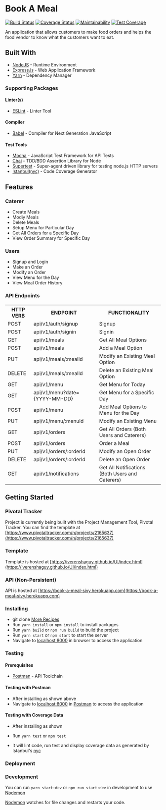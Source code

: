 # Book A Meal

[![Build Status](https://travis-ci.org/iverenshaguy/book-a-meal.svg?branch=develop)](https://travis-ci.org/iverenshaguy/book-a-meal)
[![Coverage Status](https://coveralls.io/repos/github/iverenshaguy/book-a-meal/badge.svg?branch=develop)](https://coveralls.io/github/iverenshaguy/book-a-meal?branch=develop)
[![Maintainability](https://api.codeclimate.com/v1/badges/ee9e3f3a2697b184de58/maintainability)](https://codeclimate.com/github/iverenshaguy/book-a-meal/maintainability)
[![Test Coverage](https://api.codeclimate.com/v1/badges/ee9e3f3a2697b184de58/test_coverage)](https://codeclimate.com/github/iverenshaguy/book-a-meal/test_coverage)

An application that allows customers to make food orders and helps the food vendor to know what the customers want to eat.

## Built With

* [NodeJS](https://nodejs.org/) - Runtime Environment
* [ExpressJs](https://expressjs.com/) - Web Application Framework
* [Yarn](https://www.yarnpkg.com/) - Dependency Manager

### Supporting Packages

#### Linter(s)

* [ESLint](https://eslint.org/) - Linter Tool

#### Compiler

* [Babel](https://eslint.org/) - Compiler for Next Generation JavaScript

#### Test Tools

* [Mocha](https://mochajs.org/) - JavaScript Test Framework for API Tests
* [Chai](http://chaijs.com/) - TDD/BDD Assertion Library for Node
* [Supertest](https://github.com/visionmedia/supertest) - Super-agent driven
  library for testing node.js HTTP servers
* [Istanbul(nyc)](https://istanbul.js.org/) - Code Coverage Generator

## Features

### Caterer
* Create Meals
* Modiy Meals
* Delete Meals
* Setup Menu for Particular Day
* Get All Orders for a Specific Day
* View Order Summary for Specific Day

### Users
* Signup and Login
* Make an Order
* Modify an Order
* View Menu for the Day
* View Meal Order History

### API Endpoints

####

<table>

<tr><th>HTTP VERB</th><th>ENDPOINT</th><th>FUNCTIONALITY</th></tr>

<tr><td>POST</td> <td>api/v1/auth/signup</td> <td>Signup</td></tr>

<tr><td>POST</td> <td>api/v1/auth/signin</td> <td>Signin</td></tr>

<tr><td>GET</td> <td>api/v1/meals</td> <td>Get All Meal Options</td></tr>

<tr><td>POST</td> <td>api/v1/meals</td>  <td> Add a Meal Option</td></tr>

<tr><td>PUT</td> <td>api/v1/meals/:mealId</td>  <td>Modify an Existing Meal Option</td></tr>

<tr><td>DELETE</td> <td>api/v1/meals/:mealId</td>  <td>Delete an Existing Meal Option</td></tr>

<tr><td>GET</td> <td>api/v1/menu</td> <td>Get Menu for Today</td></tr>

<tr><td>GET</td> <td>api/v1/menu?date={YYYY-MM-DD}</td> <td>Get Menu for a Specific Day</td></tr>

<tr><td>POST</td> <td>api/v1/menu</td> <td>Add Meal Options to Menu for the Day</td></tr>

<tr><td>PUT</td> <td>api/v1/menu/:menuId</td> <td>Modify an Existing Menu</td></tr>

<tr><td>GET</td> <td>api/v1/orders</td> <td>Get All Orders (Both Users and Caterers)</td></tr>

<tr><td>POST</td> <td>api/v1/orders</td> <td>Order a Meal</td></tr>

<tr><td>PUT</td> <td>api/v1/orders/:orderId</td> <td>Modify an Open Order</td></tr>

<tr><td>DELETE</td> <td>api/v1/orders/:orderId</td> <td>Delete an Open Order</td></tr>

<tr><td>GET</td> <td>api/v1/notifications</td> <td>Get All Notifications (Both Users and Caterers)</td></tr>

</table>

## Getting Started

### Pivotal Tracker
Project is currently being built with the Project Management Tool, Pivotal Tracker.
You can find the template at [https://www.pivotaltracker.com/n/projects/2165637](https://www.pivotaltracker.com/n/projects/2165637)

### Template
Template is hosted at [https://iverenshaguy.github.io/UI/index.html](https://iverenshaguy.github.io/UI/index.html)

### API (Non-Persistent)
API is hosted at [https://book-a-meal-sivy.herokuapp.com](https://book-a-meal-sivy.herokuapp.com)

### Installing

* git clone
  [More Recipes](https://github.com/iverenshaguy/book-a-meal.git)
* Run `yarn install` or `npm install` to install packages
* Run `yarn build` or `npm run build` to build the project
* Run `yarn start` or `npm start` to start the server
* Navigate to [localhost:8000](http://localhost:8000/) in browser to access the
  application

### Testing

#### Prerequisites

* [Postman](https://getpostman.com/) - API Toolchain

#### Testing with Postman

* After installing as shown above
* Navigate to [localhost:8000](http://localhost:8000/) in
  [Postman](https://getpostman.com/) to access the application

#### Testing with Coverage Data

* After installing as shown 

* Run `yarn test` or `npm test`
* It will lint code, run test and display coverage data as generated by
  Istanbul's [nyc](https://github.com/istanbuljs/nyc)

### Deployment

### Development
You can run `yarn start:dev` or `npm run start:dev` in development to use [Nodemon](https://nodemon.io/)

[Nodemon](https://nodemon.io/) watches for file changes and restarts your code. 